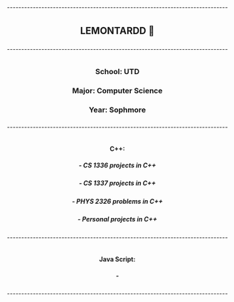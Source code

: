 ###### <div align="center">-----------------------------------------------------------------------------</div>
## <div align="center">LEMONTARDD 🍋</div>
###### <div align="center">-----------------------------------------------------------------------------</div>
### <div align="center">School: UTD</div>
### <div align="center">Major: Computer Science</div>
### <div align="center">Year: Sophmore</div>
###### <div align="center">-----------------------------------------------------------------------------</div>
#### <div align="center">C++: </div>
##### <div align="center">- CS 1336 projects in C++</div>
##### <div align="center">- CS 1337 projects in C++</div>
##### <div align="center">- PHYS 2326 problems in C++</div>
##### <div align="center">- Personal projects in C++</div>
###### <div align="center">-----------------------------------------------------------------------------</div>
#### <div align="center">Java Script:</div>
##### <div align="center">-</div>
###### <div align="center">-----------------------------------------------------------------------------</div>

